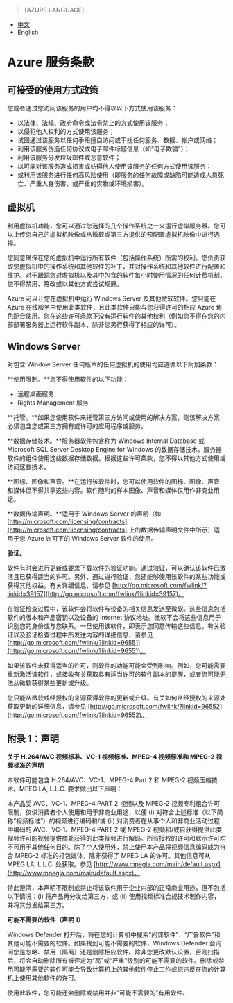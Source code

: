<properties
	pageTitle=""
    description=""
    services=""
    documentationCenter=""
    authors=""
    manager=""
    editor=""
    tags=""/>

<tags ms.service="legal" ms.date="" wacn.date="" wacn.lang="cn"/>

> [AZURE.LANGUAGE]
- [中文](/support/legal/services-terms/)
- [English](/support/legal/services-terms-en/)

# Azure 服务条款

## 可接受的使用方式政策

您或者通过您访问该服务的用户均不得以以下方式使用该服务：

* 以法律、法规、政府命令或法令禁止的方式使用该服务；
* 以侵犯他人权利的方式使用该服务；
* 试图通过该服务以任何手段擅自访问或干扰任何服务、数据、帐户或网络；
* 利用该服务伪造任何协议或电子邮件标题信息（如“电子欺骗”）；
* 利用该服务分发垃圾邮件或恶意软件；
* 以可能对该服务造成损害或妨碍他人使用该服务的任何方式使用该服务；
* 或利用该服务进行任何高风险使用（即服务的任何故障或缺陷可能造成人员死亡、严重人身伤害，或严重的实物或环境损害）。

## 虚拟机

利用虚拟机功能，您可以通过您选择的几个操作系统之一来运行虚拟服务器。您可以上传您自己的虚拟机映像或从微软或第三方提供的预配置虚拟机映像中进行选择。

您同意确保在您的虚拟机中运行所有软件（包括操作系统）所需的权利。您负责获取您虚拟机中的操作系统和其他软件的补丁，并对操作系统和其他软件进行配置和维护。对于跟踪您对虚拟机以及其中包含的软件每小时使用情况的任何计费机制，您不得禁用、篡改或以其他方式尝试规避。

Azure 可以让您在虚拟机中运行 Windows Server 及其他微软软件。您只能在 Azure 在线服务中使用此类软件，且此类软件只能与您获得许可的相应 Azure 角色配合使用。您在这些许可条款下没有运行软件的其他权利（例如您不得在您的内部部署服务器上运行软件副本，除非您另行获得了相应的许可）。

## Windows Server

对包含 Window Server 任何版本的任何虚拟机的使用均应遵循以下附加条款：

**使用限制。**您不得使用软件的以下功能：

* 远程桌面服务
* Rights Management 服务

**托管。**如果您使用软件来托管第三方访问或使用的解决方案，则该解决方案必须包含您或第三方拥有或许可的应用程序或服务。

**数据存储技术。**服务器软件包含称为 Windows Internal Database 或 Microsoft SQL Server Desktop Engine for Windows 的数据存储技术。服务器软件的组件使用这些数据存储数据。根据这些许可条款，您不得以其他方式使用或访问这些技术。

**图标、图像和声音。**在运行该软件时，您可以使用软件的图标、图像、声音和媒体但不得共享这些内容。软件随附的样本图像、声音和媒体仅用作非商业用途。

**数据传输声明。**适用于 Windows Server 的声明（如 [http://microsoft.com/licensing/contracts](http://microsoft.com/licensing/contracts) 上的数据传输声明文件中所示）适用于您 Azure 许可下的 Windows Server 软件的使用。

**验证。**

软件有时会进行更新或要求下载软件的验证功能。通过验证，可以确认该软件已激活且已获得适当的许可。另外，通过进行验证，您还能够使用该软件的某些功能或获得其他权益。有关详细信息，请参见 [http://go.microsoft.com/fwlink/?linkid=39157](http://go.microsoft.com/fwlink/?linkid=39157)。

在验证检查过程中，该软件会将软件与设备的相关信息发送至微软。这些信息包括软件的版本和产品密钥以及设备的 Internet 协议地址。微软不会将这些信息用于识别您的身份或与您联系。一旦使用该软件，即表示您同意传输这些信息。有关验证以及验证检查过程中所发送内容的详细信息，请参见 [http://go.microsoft.com/fwlink/?linkid=96551](http://go.microsoft.com/fwlink/?linkid=96551)。

如果该软件未获得适当的许可，则软件的功能可能会受到影响。例如，您可能需要重新激活该软件，或接收有关获取具有适当许可的软件副本的提醒，或者您可能无法从微软获得某些更新或升级。

您只能从微软或经授权的来源获得软件的更新或升级。有关如何从经授权的来源处获取更新的详细信息，请参见 [http://go.microsoft.com/fwlink/?linkid=96552](http://go.microsoft.com/fwlink/?linkid=96552)。

## 附录 1：声明

**关于 H.264/AVC 视频标准、VC-1 视频标准、MPEG-4 视频标准和 MPEG-2 视频标准的声明**

本软件可能包含 H.264/AVC、VC-1、MPEG-4 Part 2 和 MPEG-2 视频压缩技术。MPEG LA, L.L.C. 要求做出以下声明：

本产品受 AVC、VC-1、MPEG-4 PART 2 视频以及 MPEG-2 视频专利组合许可限制，仅供消费者个人使用和用于非商业用途，以便 (i) 对符合上述标准（以下简称“视频标准”）的视频进行编码和/或 (ii) 对消费者在从事个人和非商业活动过程中编码的 AVC、VC-1、MPEG-4 PART 2 或 MPEG-2 视频和/或自获得提供此类视频许可的视频提供商处获得的此类视频进行解码。所有授权的许可和默示许可均不可用于其他任何目的。除了个人使用外，禁止使用本产品将视频信息编码成为符合 MPEG-2 标准的打包媒体，除非获得了 MPEG LA 的许可。其他信息可从 MPEG LA, L.L.C. 处获取。参见 [http://www.mpegla.com/main/default.aspx](http://www.mpegla.com/main/default.aspx)。

特此澄清，本声明不限制或禁止将该软件用于企业内部的正常商业用途，但不包括以下情况：(i) 将产品再分发给第三方，或 (ii) 使用视频标准合规技术制作内容，并将其分发给第三方。

**可能不需要的软件（声明 1）** 

Windows Defender 打开后，将在您的计算机中搜索“间谍软件”、“广告软件”和其他可能不需要的软件。如果找到可能不需要的软件，Windows Defender 会询问您是忽略、禁用（隔离）还是删除相应软件。除非您更改默认设置，否则扫描后，将会自动删除所有被评定为“高”或“严重”级别的可能不需要的软件。删除或禁用可能不需要的软件可能会导致计算机上的其他软件停止工作或您违反在您的计算机上使用其他软件的许可。

使用此软件，您可能还会删除或禁用并非“可能不需要的”有用软件。
